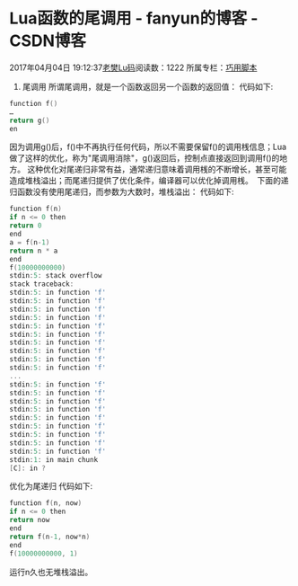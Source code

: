 # Lua函数的尾调用 - fanyun的博客 - CSDN博客
2017年04月04日 19:12:37[老樊Lu码](https://me.csdn.net/fanyun_01)阅读数：1222
所属专栏：[巧用脚本](https://blog.csdn.net/column/details/15130.html)
1. 尾调用
所谓尾调用，就是一个函数返回另一个函数的返回值：
代码如下:
```cpp
function f()
…
return g()
en
```
因为调用g()后，f()中不再执行任何代码，所以不需要保留f()的调用桟信息；Lua做了这样的优化，称为"尾调用消除"，g()返回后，控制点直接返回到调用f()的地方。
这种优化对尾递归非常有益，通常递归意味着调用桟的不断增长，甚至可能造成堆栈溢出；而尾递归提供了优化条件，编译器可以优化掉调用桟。  
下面的递归函数没有使用尾递归，而参数为大数时，堆栈溢出：
代码如下:
```cpp
function f(n)
if n <= 0 then
return 0
end
a = f(n-1)
return n * a
end
f(10000000000)
stdin:5: stack overflow
stack traceback:
stdin:5: in function 'f'
stdin:5: in function 'f'
stdin:5: in function 'f'
stdin:5: in function 'f'
stdin:5: in function 'f'
stdin:5: in function 'f'
stdin:5: in function 'f'
stdin:5: in function 'f'
stdin:5: in function 'f'
stdin:5: in function 'f'
...
stdin:5: in function 'f'
stdin:5: in function 'f'
stdin:5: in function 'f'
stdin:5: in function 'f'
stdin:5: in function 'f'
stdin:5: in function 'f'
stdin:5: in function 'f'
stdin:5: in function 'f'
stdin:5: in function 'f'
stdin:1: in main chunk
[C]: in ?
```
优化为尾递归
代码如下:
```cpp
function f(n, now)
if n <= 0 then
return now
end
return f(n-1, now*n)
end
f(10000000000, 1)
```
运行n久也无堆栈溢出。

